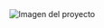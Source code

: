 <img src="https://github.com/JoseAlvarezMartinez/space-tourism-2024/assets/97672139/d496c2c9-8580-4172-94e9-9f8b4d113666" alt="Imagen del proyecto"/>
